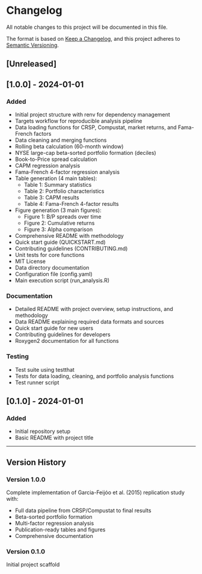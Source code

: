 # Changelog

All notable changes to this project will be documented in this file.

The format is based on [Keep a Changelog](https://keepachangelog.com/en/1.0.0/),
and this project adheres to [Semantic Versioning](https://semver.org/spec/v2.0.0.html).

## [Unreleased]

## [1.0.0] - 2024-01-01

### Added
- Initial project structure with renv for dependency management
- Targets workflow for reproducible analysis pipeline
- Data loading functions for CRSP, Compustat, market returns, and Fama-French factors
- Data cleaning and merging functions
- Rolling beta calculation (60-month window)
- NYSE large-cap beta-sorted portfolio formation (deciles)
- Book-to-Price spread calculation
- CAPM regression analysis
- Fama-French 4-factor regression analysis
- Table generation (4 main tables):
  - Table 1: Summary statistics
  - Table 2: Portfolio characteristics
  - Table 3: CAPM results
  - Table 4: Fama-French 4-factor results
- Figure generation (3 main figures):
  - Figure 1: B/P spreads over time
  - Figure 2: Cumulative returns
  - Figure 3: Alpha comparison
- Comprehensive README with methodology
- Quick start guide (QUICKSTART.md)
- Contributing guidelines (CONTRIBUTING.md)
- Unit tests for core functions
- MIT License
- Data directory documentation
- Configuration file (config.yaml)
- Main execution script (run_analysis.R)

### Documentation
- Detailed README with project overview, setup instructions, and methodology
- Data README explaining required data formats and sources
- Quick start guide for new users
- Contributing guidelines for developers
- Roxygen2 documentation for all functions

### Testing
- Test suite using testthat
- Tests for data loading, cleaning, and portfolio analysis functions
- Test runner script

## [0.1.0] - 2024-01-01

### Added
- Initial repository setup
- Basic README with project title

---

## Version History

### Version 1.0.0
Complete implementation of Garcia-Feijóo et al. (2015) replication study with:
- Full data pipeline from CRSP/Compustat to final results
- Beta-sorted portfolio formation
- Multi-factor regression analysis
- Publication-ready tables and figures
- Comprehensive documentation

### Version 0.1.0
Initial project scaffold

